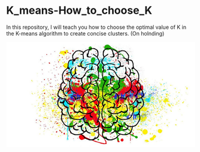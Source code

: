 # K_means-How_to_choose_K

In this repository, I will teach you how to choose the optimal value of K in the K-means algorithm to create concise clusters. (On holnding)

<p align="center">
  <img src="https://github.com/VictorFrancheto/K_means-How_to_choose_K/blob/main/k_means.jpg">
</p>
